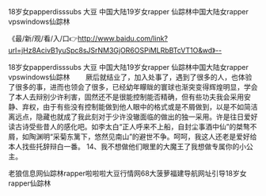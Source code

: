 18岁女papperdisssubs 大豆
中国大陆19岁女rapper
仙踪林中国大陆女rapper
vpswindows仙踪林


《最/新/观/看/入/口👉http://www.baidu.com/link?url=jHz8AcivB1yuSpc8sJSrNM3GjOR6OSPiMLRbBTcVT1O&wd》--

18岁女papperdisssubs 大豆
中国大陆19岁女rapper
仙踪林中国大陆女rapper
vpswindows仙踪林
　　厥后就结业了，加入处事了，遇到了很多的人，也体验了很多的事，进而也领会了很多，已经幼年矇眬的寰球也渐突变得辉煌明显，学会了本人去辩别少许利害，固然还不是很能控制能否精确，但有些功夫我会采用安静、弃权，由于有些没有控制能做到他人眼中的格式或是不屑做到，以是不如简洁离远点，隐藏也就成了我此刻对于少许没辙面临的做出的独一采用。许是往日爱好读古诗受些昔人的感化吧。如李太白“正人呼来不上船，自封尘事酒中仙”的桀骜不屑，如陶渊明“采菊东篱下，悠然见南山”的避世不争。呵呵，我这人还老是爱好给本人找些托辞辩白一番。
	14、我不想做他们眼里的大魔王了我想做专属你的小公主。





老狼信息网仙踪林rapper啦啦啦大豆行情网68大菠萝福建导航网址引导18岁女rapper仙踪林

